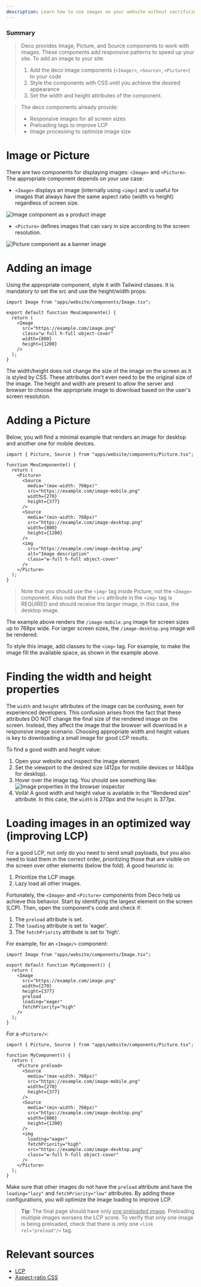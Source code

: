 ```yaml
---
description: Learn how to use images on your website without sacrificing performance.
---
```


### Summary

> Deco provides Image, Picture, and Source components to work with images. These
> components add responsive patterns to speed up your site. To add an image to
> your site:
>
> 1. Add the deco image components (`<Image/>`, `<Source>`, `<Picture>`) to your
>    code
> 2. Style the components with CSS until you achieve the desired appearance
> 3. Set the width and height attributes of the component.

> The deco components already provide:
>
> - Responsive images for all screen sizes
> - Preloading tags to improve LCP
> - Image processing to optimize image size

# Image or Picture

There are two components for displaying images: `<Image>` and `<Picture>`. The
appropriate component depends on your use case:

- `<Image>` displays an image (internally using `<img>`) and is useful for
  images that always have the same aspect ratio (width vs height) regardless of
  screen size.

<img alt="Image component as a product image" src="/docs/image-aspect-ratio.png">

- `<Picture>` defines images that can vary in size according to the screen
  resolution.

<img alt="Picture component as a banner image" src="/docs/picture-aspect-ratio.png">

# Adding an image

Using the appropriate component, style it with Tailwind classes. It is mandatory
to set the src and use the height/width props:

```tsx
import Image from "apps/website/components/Image.tsx";

export default function MeuComponente() {
  return (
    <Image
      src="https://example.com/image.png"
      class="w-full h-full object-cover"
      width={800}
      height={1200}
    />
  );
}
```

The width/height does not change the size of the image on the screen as it is
styled by CSS. These attributes don't even need to be the original size of the
image. The height and width are present to allow the server and browser to
choose the appropriate image to download based on the user's screen resolution.

# Adding a Picture

Below, you will find a minimal example that renders an image for desktop and
another one for mobile devices.

```tsx
import { Picture, Source } from "apps/website/components/Picture.tsx";

function MeuComponente() {
  return (
    <Picture>
      <Source
        media="(max-width: 768px)"
        src="https://example.com/image-mobile.png"
        width={270}
        height={377}
      />
      <Source
        media="(min-width: 768px)"
        src="https://example.com/image-desktop.png"
        width={800}
        height={1200}
      />
      <img
        src="https://example.com/image-desktop.png"
        alt="Image description"
        class="w-full h-full object-cover"
      />
    </Picture>
  );
}
```

> Note that you should use the `<img>` tag inside Picture, not the `<Image>`
> component. Also note that the `src` attribute in the `<img>` tag is REQUIRED
> and should receive the larger image, in this case, the desktop image.

The example above renders the `/image-mobile.png` image for screen sizes up to
768px wide. For larger screen sizes, the `/image-desktop.png` image will be
rendered.

To style this image, add classes to the `<img>` tag. For example, to make the
image fill the available space, as shown in the example above.

# Finding the width and height properties

The `width` and `height` attributes of the image can be confusing, even for
experienced developers. This confusion arises from the fact that these
attributes DO NOT change the final size of the rendered image on the screen.
Instead, they affect the image that the browser will download in a responsive
image scenario. Choosing appropriate width and height values is key to
downloading a small image for good LCP results.

To find a good width and height value:

1. Open your website and inspect the image element.
2. Set the viewport to the desired size (412px for mobile devices or 1440px for
   desktop).
3. Hover over the image tag. You should see something like:
   <img alt="Image properties in the browser inspector" src="/docs/width-attribute.png" />
4. Voilà! A good width and height value is available in the "Rendered size"
   attribute. In this case, the `width` is 270px and the `height` is 377px.

# Loading images in an optimized way (improving LCP)

For a good LCP, not only do you need to send small payloads, but you also need
to load them in the correct order, prioritizing those that are visible on the
screen over other elements (below the fold). A good heuristic is:

1. Prioritize the LCP image.
2. Lazy load all other images.

Fortunately, the `<Image>` and `<Picture>` components from Deco help us achieve
this behavior. Start by identifying the largest element on the screen (LCP).
Then, open the component's code and check if:

1. The `preload` attribute is set.
2. The `loading` attribute is set to 'eager'.
3. The `fetchPriority` attribute is set to 'high'.

For example, for an `<Image/>` component:

```tsx
import Image from "apps/website/components/Image.tsx";

export default function MyComponent() {
  return (
    <Image
      src="https://example.com/image.png"
      width={270}
      height={377}
      preload
      loading="eager"
      fetchPriority="high"
    />
  );
}
```

For a `<Picture/>`:

```tsx
import { Picture, Source } from "apps/website/components/Picture.tsx";

function MyComponent() {
  return (
    <Picture preload>
      <Source
        media="(max-width: 768px)"
        src="https://example.com/image-mobile.png"
        width={270}
        height={377}
      />
      <Source
        media="(min-width: 768px)"
        src="https://example.com/image-desktop.png"
        width={800}
        height={1200}
      />
      <img
        loading="eager"
        fetchPriority="high"
        src="https://example.com/image-desktop.png"
        class="w-full h-full object-cover"
      />
    </Picture>
  );
}
```

Make sure that other images do not have the `preload` attribute and have the
`loading="lazy"` and `fetchPriority="low"` attributes. By adding these
configurations, you will optimize the image loading to improve LCP.

> **Tip**: The final page should have only <u>one preloaded image</u>.
> Preloading multiple images worsens the LCP score. To verify that only one
> image is being preloaded, check that there is only one `<link rel="preload"/>`
> tag.

# Relevant sources

- [LCP](https://web.dev/lcp/)
- [Aspect-ratio CSS](https://www.w3schools.com/cssref/css_pr_aspect-ratio.php)
